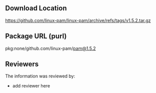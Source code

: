 ## Download Location

https://github.com/linux-pam/linux-pam/archive/refs/tags/v1.5.2.tar.gz

## Package URL (purl)

pkg:none/github.com/linux-pam/pam@1.5.2

## Reviewers

The information was reviewed by:

* add reviewer here